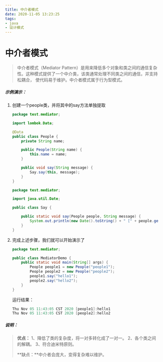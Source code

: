 ```yaml
---
title: 中介者模式
date: 2020-11-05 13:23:25
tags:
- java
- 设计模式
---
```


# 中介者模式

> 中介者模式（Mediator Pattern）是用来降低多个对象和类之间的通信复杂性。这种模式提供了一个中介类，该类通常处理不同类之间的通信，并支持松耦合， 使代码易于维护。中介者模式属于行为型模式。

##### 示例演示：

1. 创建一个people类，并将其中的say方法单独提取

   ```java
   package test.mediator;
   
   import lombok.Data;
   
   @Data
   public class People {
       private String name;
   
       public People(String name) {
           this.name = name;
       }
   
       public void say(String message) {
           Say.say(this, message);
       }
   }
   ```

   ```java
   package test.mediator;
   
   import java.util.Date;
   
   public class Say {
   
       public static void say(People people, String message) {
           System.out.println(new Date().toString() + " [" + people.getName() + "]:" + message);
       }
   }
   ```

2. 完成上述步骤，我们就可以开始演示了

   ```java
   package test.mediator;
   
   public class MediatorDemo {
       public static void main(String[] args) {
           People people1 = new People("people1");
           People people2 = new People("people2");
           people1.say("hello1");
           people2.say("hello2");
       }
   }
   ```

   运行结果：

   ```java
   Thu Nov 05 11:43:05 CST 2020 [people1]:hello1
   Thu Nov 05 11:43:05 CST 2020 [people2]:hello2
   ```

##### 说明：

>**优点：** 1、降低了类的复杂度，将一对多转化成了一对一。 2、各个类之间的解耦。 3、符合迪米特原则。
>
>**缺点：**中介者会庞大，变得复杂难以维护。